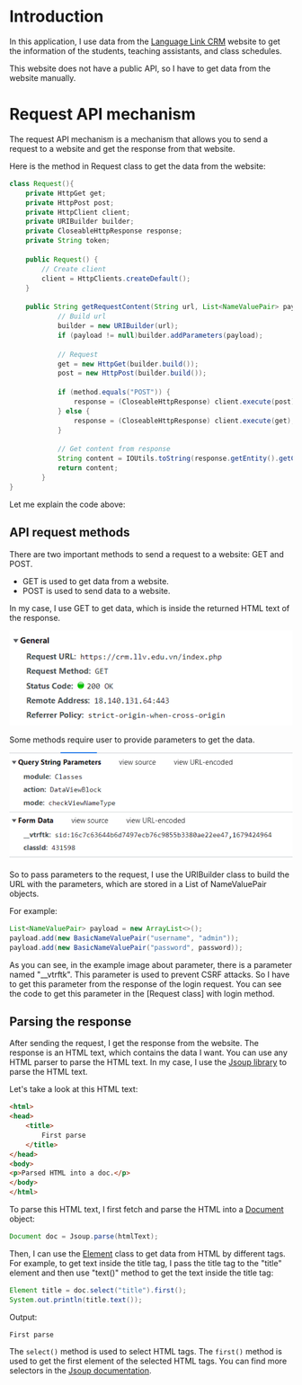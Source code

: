 # Introduction
In this application, I use data from the [Language Link CRM](https://crm.llv.edu.vn/index.php)
website to get the information of the students, teaching assistants, and class schedules.

This website does not have a public API, so I have to get data from the website manually.

# Request API mechanism
The request API mechanism is a mechanism that allows you to send a request to a website and get the response from that website.

Here is the method in Request class to get the data from the website:
```java
class Request(){
    private HttpGet get;
    private HttpPost post;
    private HttpClient client;
    private URIBuilder builder;
    private CloseableHttpResponse response;
    private String token;
    
    public Request() {
        // Create client
        client = HttpClients.createDefault();
    }

    public String getRequestContent(String url, List<NameValuePair> payload, String method) throws URISyntaxException, IOException {
            // Build url
            builder = new URIBuilder(url);
            if (payload != null)builder.addParameters(payload);
    
            // Request
            get = new HttpGet(builder.build());
            post = new HttpPost(builder.build());
    
            if (method.equals("POST")) {
                response = (CloseableHttpResponse) client.execute(post);
            } else {
                response = (CloseableHttpResponse) client.execute(get);
            }
    
            // Get content from response
            String content = IOUtils.toString(response.getEntity().getContent(), StandardCharsets.UTF_8);
            return content;
        }
}
```

Let me explain the code above:



## API request methods
There are two important methods to send a request to a website: GET and POST.

- GET is used to get data from a website. 
- POST is used to send data to a website.

In my case, I use GET to get data, which is inside the returned HTML text of the response.

![GET](https://github.com/monkeydminh49/BetterCRM/blob/master/doc/img/GET_method.png?raw=true "GET_method")

Some methods require user to provide parameters to get the data.

![Parameters](https://github.com/monkeydminh49/BetterCRM/blob/master/doc/img/request_parameters.png?raw=true "Parameters")

So to pass parameters to the request, I use the URIBuilder class to build the URL with the parameters, which are stored in a List of NameValuePair objects.

For example:
```java
List<NameValuePair> payload = new ArrayList<>();
payload.add(new BasicNameValuePair("username", "admin"));
payload.add(new BasicNameValuePair("password", password));
```

As you can see, in the example image about parameter, there is a parameter named "__vtrftk". This parameter is used to prevent CSRF attacks. So I have to get this parameter from the response of the login request.
You can see the code to get this parameter in the [Request class] with login method.

## Parsing the response

After sending the request, I get the response from the website. The response is an HTML text, which contains the data I want.
You can use any HTML parser to parse the HTML text. In my case, I use the [Jsoup library](https://jsoup.org/) to parse the HTML text.

Let's take a look at this HTML text:
```HTML
<html>
<head>
    <title>
        First parse
    </title>
</head>
<body>
<p>Parsed HTML into a doc.</p>
</body>
</html>
```

To parse this HTML text, I first fetch and parse the HTML into a [Document](https://jsoup.org/apidocs/org/jsoup/nodes/Document.html) object:
```java
Document doc = Jsoup.parse(htmlText);
```

Then, I can use the [Element](https://jsoup.org/apidocs/org/jsoup/nodes/Element.html) class to get data from HTML by different tags. For example, to get text inside the title tag, I pass the title tag to the "title" element and then use "text()" method to get the text inside the title tag:
```java
Element title = doc.select("title").first();
System.out.println(title.text());
```
Output:
```
First parse
```

The `select()` method is used to select HTML tags. The `first()` method is used to get the first element of the selected HTML tags. You can find more selectors in the [Jsoup documentation](https://jsoup.org/cookbook/extracting-data/selector-syntax).





